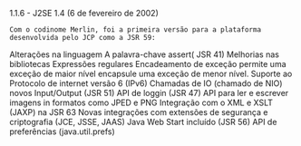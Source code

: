 1.1.6 - J2SE 1.4 (6 de fevereiro de 2002)

	Com o codinome Merlin, foi a primeira versão para a plataforma desenvolvida pelo JCP como a JSR 59:

Alterações na linguagem
A palavra-chave assert( JSR 41)
Melhorias nas bibliotecas
Expressões regulares
Encadeamento de exceção permite uma exceção de maior nível encapsule uma exceção de menor nível.
Suporte ao Protocolo de internet versão 6 (IPv6)
Chamadas de IO (chamado de NIO) novos Input/Output (JSR 51)
API de loggin (JSR 47)
API para ler e escrever imagens in formatos como JPED e PNG
Integração com o XML e XSLT (JAXP) na JSR 63
Novas integrações com extensões de segurança e criptografia (JCE, JSSE, JAAS)
Java Web Start incluído (JSR 56)
API de preferências  (java.util.prefs) 